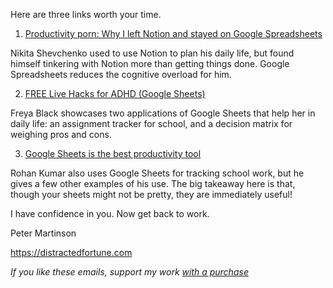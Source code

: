 Here are three links worth your time.

1. [Productivity porn: Why I left Notion and stayed on Google Spreadsheets](https://medium.com/@scvaswani/free-life-hacks-for-adhd-google-sheets-b15f0fa079d3)

Nikita Shevchenko used to use Notion to plan his daily life, but found himself tinkering with Notion more than getting things done.  Google Spreadsheets reduces the cognitive overload for him.

2. [FREE Live Hacks for ADHD (Google Sheets)](https://medium.com/@skintik/productivity-porn-why-i-left-notion-and-stayed-on-google-spreadsheets-11d0e0ae8d63)

Freya Black showcases two applications of Google Sheets that help her in daily life:  an assignment tracker for school, and a decision matrix for weighing pros and cons.

3. [Google Sheets is the best productivity tool](https://saratogafalcon.org/12970/columns/google-sheets-best-productivity-tool/)

Rohan Kumar also uses Google Sheets for tracking school work, but he gives a few other examples of his use.  The big takeaway here is that, though your sheets might not be pretty, they are immediately useful!

I have confidence in you.  Now get back to work.

Peter Martinson

https://distractedfortune.com


_If you like these emails, support my work [with a purchase](https://distractedfortune.com/store)_

